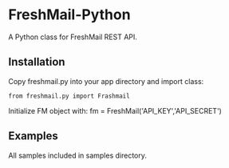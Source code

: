# FreshMail-Python

A Python class for FreshMail REST API.

## Installation

Copy freshmail.py into your app directory and import class:

    from freshmail.py import Frashmail
    
Initialize FM object with:
    fm = FreshMail('API_KEY','API_SECRET')

## Examples

All samples included in samples directory.
